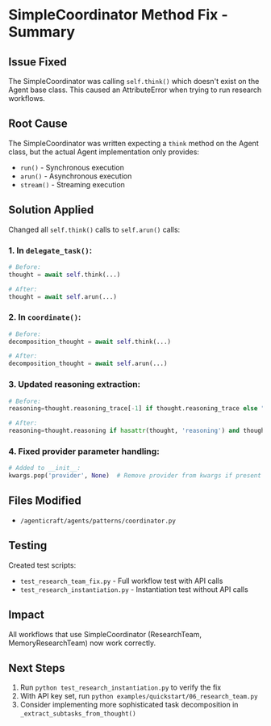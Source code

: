 # SimpleCoordinator Method Fix - Summary

## Issue Fixed
The SimpleCoordinator was calling `self.think()` which doesn't exist on the Agent base class. This caused an AttributeError when trying to run research workflows.

## Root Cause
The SimpleCoordinator was written expecting a `think` method on the Agent class, but the actual Agent implementation only provides:
- `run()` - Synchronous execution
- `arun()` - Asynchronous execution  
- `stream()` - Streaming execution

## Solution Applied
Changed all `self.think()` calls to `self.arun()` calls:

### 1. In `delegate_task()`:
```python
# Before:
thought = await self.think(...)

# After:
thought = await self.arun(...)
```

### 2. In `coordinate()`:
```python
# Before:
decomposition_thought = await self.think(...)

# After:
decomposition_thought = await self.arun(...)
```

### 3. Updated reasoning extraction:
```python
# Before:
reasoning=thought.reasoning_trace[-1] if thought.reasoning_trace else "Direct delegation"

# After:
reasoning=thought.reasoning if hasattr(thought, 'reasoning') and thought.reasoning else "Direct delegation"
```

### 4. Fixed provider parameter handling:
```python
# Added to __init__:
kwargs.pop('provider', None)  # Remove provider from kwargs if present
```

## Files Modified
- `/agenticraft/agents/patterns/coordinator.py`

## Testing
Created test scripts:
- `test_research_team_fix.py` - Full workflow test with API calls
- `test_research_instantiation.py` - Instantiation test without API calls

## Impact
All workflows that use SimpleCoordinator (ResearchTeam, MemoryResearchTeam) now work correctly.

## Next Steps
1. Run `python test_research_instantiation.py` to verify the fix
2. With API key set, run `python examples/quickstart/06_research_team.py`
3. Consider implementing more sophisticated task decomposition in `_extract_subtasks_from_thought()`
